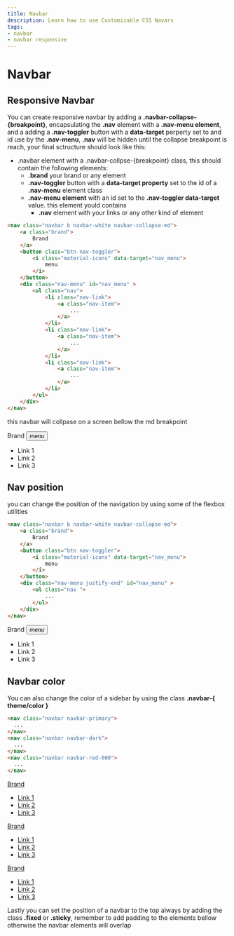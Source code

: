 ```yaml
---
title: Navbar
description: Learn how to use Customizable CSS Navars
tags:
- navbar
- navbar responsive
---
```


# Navbar

## Responsive Navbar

You can create responsive navbar by adding a **.navbar-collapse-{breakpoint}**, encapsulating the **.nav** element with a **.nav-menu element**, and a adding a **.nav-toggler** button with a **data-target** perperty set to and id use by the **.nav-menu**, **.nav** will be hidden until the collapse breakpoint is reach, your final sctructure should look like this:

* .navbar element with a .navbar-collpse-{breakpoint} class, this should contain the following elements:
  * **.brand** your brand or any element
  *  **.nav-toggler** button with a **data-target property** set to the id of a **.nav-menu** element class
  *  **.nav-menu element** with an id set to the **.nav-toggler data-target** value. this element yould contains
     *  **.nav** element with your links or any other kind of element

```html
<nav class="navbar b navbar-white navbar-collapse-md">
    <a class="brand">
        Brand
    </a>
    <button class="btn nav-toggler">
        <i class="material-icons" data-target="nav_menu">
            menu
        </i>
    </button>
    <div class="nav-menu" id="nav_menu" >
        <ul class="nav">
            <li class="nav-link">
                <a class="nav-item">
                    ...
                </a>
            </li>
            <li class="nav-link">
                <a class="nav-item">
                    ...
                </a>
            </li>
            <li class="nav-link">
                <a class="nav-item">
                    ...
                </a>
            </li>
        </ul>
    </div>
</nav>
```

this navbar will collpase on a screen bellow  the md breakpoint

<nav class="navbar b navbar-white navbar-collapse-md my-4">
    <a class="brand">
        Brand
    </a>
    <button class="btn nav-toggler">
        <i class="material-icons" data-target="nav_menu">
            menu
        </i>
    </button>
    <div class="nav-menu" id="nav_menu" >
        <ul class="nav">
            <li class="nav-item">
                <a class="nav-link">
                    Link 1
                </a>
            </li>
            <li class="nav-item">
                <a class="nav-link">
                    Link 2
                </a>
            </li>
            <li class="nav-item">
                <a class="nav-link">
                    Link 3
                </a>
            </li>
        </ul>
    </div>
</nav>

## Nav position

you can change the position of the navigation by using some of the flexbox utilities

```html
<nav class="navbar b navbar-white navbar-collapse-md">
    <a class="brand">
        Brand
    </a>
    <button class="btn nav-toggler">
        <i class="material-icons" data-target="nav_menu">
            menu
        </i>
    </button>
    <div class="nav-menu justify-end" id="nav_menu" >
        <ul class="nav ">
            ...
        </ul>
    </div>
</nav>
```

<nav class="navbar b navbar-white navbar-collapse-md my-4">
    <a class="brand">
        Brand
    </a>
    <button class="btn nav-toggler">
        <i class="material-icons" data-target="nav_menu">
            menu
        </i>
    </button>
    <div class="nav-menu justify-end " id="nav_menu" >
       <ul class="nav">
            <li class="nav-item">
                <a class="nav-link">
                    Link 1
                </a>
            </li>
            <li class="nav-item">
                <a class="nav-link">
                    Link 2
                </a>
            </li>
            <li class="nav-item">
                <a class="nav-link">
                    Link 3
                </a>
            </li>
        </ul>
    </div>
</nav>

## Navbar color

You can also change the color of a sidebar by using the class **.navbar-{ theme/color }**

```html
<nav class="navbar navbar-primary"> 
  ...
</nav>
<nav class="navbar navbar-dark"> 
  ...
</nav>
<nav class="navbar navbar-red-600"> 
  ...
</nav>
```
<div class="navbar navbar-primary navbar-collapse-md mb-4">
  <a href="" class="brand">Brand</a>
  <div class="nav-menu">
      <ul class="nav">
          <li class="nav-item">
              <a href="#" class="nav-link"> Link 1 </a>
          </li>
          <li class="nav-item">
              <a href="#" class="nav-link"> Link 2 </a>
          </li>
          <li class="nav-item">
              <a href="#" class="nav-link"> Link 3 </a>
          </li>
      </ul>
  </div>
</div>

<div class="navbar navbar-red-600 navbar-collapse-md mb-4">
  <a href="" class="brand">Brand</a>
  <div class="nav-menu">
      <ul class="nav">
          <li class="nav-item">
              <a href="#" class="nav-link"> Link 1 </a>
          </li>
          <li class="nav-item">
              <a href="#" class="nav-link"> Link 2 </a>
          </li>
          <li class="nav-item">
              <a href="#" class="nav-link"> Link 3 </a>
          </li>
      </ul>
  </div>
</div>


<div class="navbar navbar-dark navbar-collapse-md mb-4">
  <a href="" class="brand">Brand</a>
  <div class="nav-menu">
      <ul class="nav">
          <li class="nav-item">
              <a href="#" class="nav-link"> Link 1 </a>
          </li>
          <li class="nav-item">
              <a href="#" class="nav-link"> Link 2 </a>
          </li>
          <li class="nav-item">
              <a href="#" class="nav-link"> Link 3 </a>
          </li>
      </ul>
  </div>
</div>

Lastly you can set the position of a navbar to the top always by adding the class **.fixed** or **.sticky**, remember to add padding to the elements bellow otherwise the navbar elements will overlap